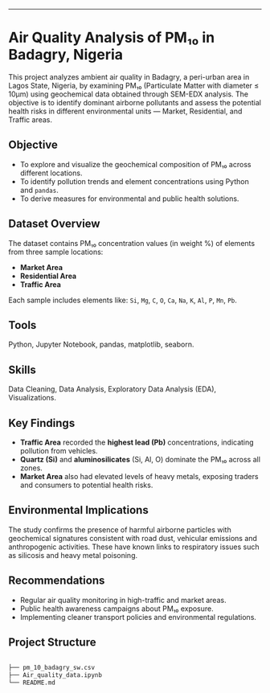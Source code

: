 ---
# Air Quality Analysis of PM₁₀ in Badagry, Nigeria 

This project analyzes ambient air quality in Badagry, a peri-urban area in Lagos State, Nigeria, by examining PM₁₀ (Particulate Matter with diameter ≤ 10μm) using geochemical data obtained through SEM-EDX analysis. The objective is to identify dominant airborne pollutants and assess the potential health risks in different environmental units — Market, Residential, and Traffic areas.


## Objective

- To explore and visualize the geochemical composition of PM₁₀ across different locations.
- To identify pollution trends and element concentrations using Python and `pandas`.
- To derive measures for environmental and public health solutions.


##  Dataset Overview

The dataset contains PM₁₀ concentration values (in weight %) of elements from three sample locations:
- **Market Area**
- **Residential Area**
- **Traffic Area**

Each sample includes elements like:
`Si`, `Mg`, `C`, `O`, `Ca`, `Na`, `K`, `Al`, `P`, `Mn`, `Pb`.


##  Tools

Python, Jupyter Notebook, pandas, matplotlib, seaborn.


## Skills

Data Cleaning, Data Analysis, Exploratory Data Analysis (EDA), Visualizations.


## Key Findings

- **Traffic Area** recorded the **highest lead (Pb)** concentrations, indicating pollution from vehicles.
- **Quartz (Si)** and **aluminosilicates** (Si, Al, O) dominate the PM₁₀ across all zones.
- **Market Area** also had elevated levels of heavy metals, exposing traders and consumers to potential health risks.


##  Environmental Implications

The study confirms the presence of harmful airborne particles with geochemical signatures consistent with road dust, vehicular emissions and anthropogenic activities. These have known links to respiratory issues such as silicosis and heavy metal poisoning.


##  Recommendations

- Regular air quality monitoring in high-traffic and market areas.
- Public health awareness campaigns about PM₁₀ exposure.
- Implementing cleaner transport policies and environmental regulations.



##  Project Structure

```bash

├── pm_10_badagry_sw.csv        
├── Air_quality_data.ipynb      
└── README.md                   

